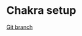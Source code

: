 # Chakra setup 


[Git branch](https://github.com/codiku/typescript-react-quiz/tree/002-chakra-setup)
